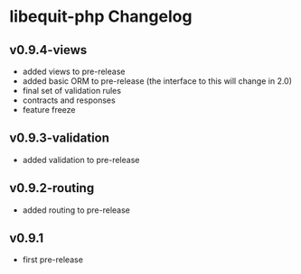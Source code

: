 # libequit-php Changelog

## v0.9.4-views

- added views to pre-release
- added basic ORM to pre-release (the interface to this will change in 2.0)
- final set of validation rules
- contracts and responses
- feature freeze

## v0.9.3-validation

- added validation to pre-release

## v0.9.2-routing

- added routing to pre-release

## v0.9.1

- first pre-release

